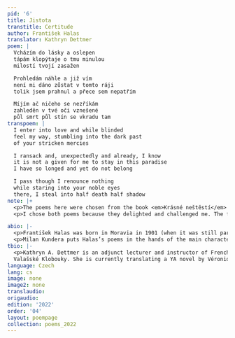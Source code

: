 ```yaml
---
pid: '6'
title: Jistota
transtitle: Certitude
author: František Halas
translator: Kathryn Dettmer
poem: |
  Vcházím do lásky a oslepen
  tápám klopýtaje o tmu minulou
  milostí tvojí zasažen

  Prohledám náhle a již vím
  není mi dáno zůstat v tomto ráji
  tolik jsem prahnul a přece sem nepatřím

  Míjím ač ničeho se nezříkám
  zahleděn v tvé oči vznešené
  půl smrt půl stín se vkradu tam
transpoem: |
  I enter into love and while blinded
  feel my way, stumbling into the dark past
  of your stricken mercies

  I ransack and, unexpectedly and already, I know
  it is not a given for me to stay in this paradise
  I have so longed and yet do not belong

  I pass though I renounce nothing
  while staring into your noble eyes
  there, I steal into half death half shadow
note: |+
  <p>The poems here were chosen from the book <em>Krásné neštěstí</em> (<em>Beautiful Bad Luck</em> – or <em>Unhappiness</em>, depending on how you read it), which was first published in 2006 by one of Halas’s sons, a well-known radio presenter in the Czech Republic. The poems were published for the first time alongside the letters that Halas sent them in, to his wife, between the years 1928 and 1939. None of her correspondence is included in the volume.</p>
  <p>I chose both poems because they delighted and challenged me. The first thing I discovered is that making things rhyme in Czech is much easier than in English. I was only able to preserve the rhyme in “Whispered,” but since Halas was often accused of not being poetic enough, I figured he would not mind.</p>

abio: |-
  <p>František Halas was born in Moravia in 1901 (when it was still part of the Austro-Hungarian Empire) and died in 1949. He was an active member of the communist Czech resistance to the Nazis and wrote for the illegal communist newspaper, <em>Rudé Pravo</em>. When he died, he was a celebrated poet, an editor at Orbis Publishing House, and the head of the writers‘ union of the Ministry of Information. His poetry, however, was lyrical in nature, eventually leading to a falling out with the communist regime. He was not dialectic enough for communist tastes. During the Prague Spring of 1968, one of his sons, Ludvig Kundera (father of writer Milan Kundera), and others published a book that revived interest in Halas’s early lyric poetry.</p>
  <p>Milan Kundera puts Halas’s poems in the hands of the main character of the novel <em>The Joke</em> (<em>Žert</em>), which is how I was introduced to Halas. The protagonist wallows in the poems because he has been exiled for a bad joke. He uses them to seduce a girl, who is happier to hear them than she is with his physical advances. Halas’s poems are melodramatic and strange — my favorite kind of love poem.</p>
tbio: |-
  <p>Kathryn A. Dettmer is an adjunct lecturer and instructor of French at the University of Pennsylvania, Drexel University, and Widener University. As a Peace Corps volunteer, she had the luck to learn Czech in a castle located in the spa town of Poděbrady before teaching English in an academic high school in
  Valašské Klobouky. She is currently translating a YA novel by Véronique Tadjo from French.</p>
language: Czech
lang: cs
image: none
image2: none
translaudio:
origaudio:
edition: '2022'
order: '04'
layout: poempage
collection: poems_2022
---
```

